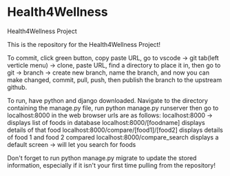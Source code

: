 # Health4Wellness
Health4Wellness Project


This is the repository for the Health4Wellness Project!

To commit, click green button, copy paste URL, go to vscode -> git tab(left verticle menu) -> clone, paste URL, find a directory to place it in, then go to git -> branch -> create new branch, name the branch, and now you can make changed, commit, pull, push, then publish the branch to the upstream github.

To run, have python and django downloaded. Navigate to the directory containing the manage.py file, run python manage.py runserver
then go to localhost:8000 in the web browser
urls are as follows:
localhost:8000 -> displays list of foods in database
localhost:8000/[foodname] displays details of that food
localhost:8000/compare/[food1]/[food2] displays details of food 1 and food 2 compared
localhost:8000/compare_search displays a default screen -> will let you search for foods 

Don't forget to run python manage.py migrate to update the stored information, especially if it isn't your first time pulling from the repository!
